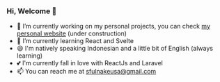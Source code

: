 ### Hi, Welcome 👋

<!-- ![github stats](https://github-readme-stats.vercel.app/api?username=nakeusa12&show_icons=true&theme=tokyo-night&count_private=true&hide_border=true) -->

- 🔭 I’m currently working on my personal projects, you can check <a href="[https://nakeusa.vercel.app/](https://www.sfullnakeusa.my.id/)">my personal website</a> (under construction) 
- 🌱 I’m currently learning React and Svelte
- 😄 I'm natively speaking Indonesian and a little bit of English (always learning) 
- 💕 I'm currently fall in love with ReactJs and Laravel 
- 📫 You can reach me at sfulnakeusa@gmail.com

<!-- <span><img src="https://github-readme-stats.vercel.app/api?username=nakeusa12&show_icons=true&theme=tokyonight&count_private=true&hide_border=true" /></span> -->
<!-- <span><img src="https://github-readme-stats.vercel.app/api/top-langs/?username=nakeusa12&layout=compact&theme=tokyonight&hide_border=true" /></span> -->
<!-- - ⚡ Excited to create open-source projects -->
